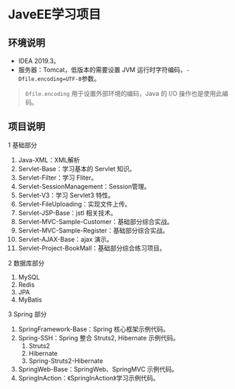 # JaveEE学习项目

## 环境说明

- IDEA 2019.3。
- 服务器：Tomcat，低版本的需要设置 JVM 运行时字符编码，`-Dfile.encoding=UTF-8`参数。

>`Dfile.encoding` 用于设置外部环境的编码，Java 的 I/O 操作也是使用此编码。

## 项目说明

1 基础部分

1. Java-XML：XML解析
2. Servlet-Base：学习基本的 Servlet 知识。
3. Servlet-Filter：学习 Fliter。
4. Servlet-SessionManagement：Session管理。
5. Servlet-V3：学习 Servlet3 特性。
6. Servlet-FileUploading：实现文件上传。
7. Servlet-JSP-Base：jstl 相关技术。
8. Servlet-MVC-Sample-Customer：基础部分综合实战。
9. Servlet-MVC-Sample-Register：基础部分综合实战。
10. Servlet-AJAX-Base：ajax 演示。
11. Servlet-Project-BookMall：基础部分综合练习项目。

2 数据库部分

1. MySQL
2. Redis
3. JPA
4. MyBatis

3 Spring 部分

1. SpringFramework-Base：Spring 核心框架示例代码。
2. Spring-SSH：Spring 整合 Struts2, Hibernate 示例代码。
   1. Struts2
   2. Hibernate
   3. Spring-Struts2-Hibernate
3. SpringWeb-Base：SpringWeb、SpringMVC 示例代码。
4. SpringInAction：《SpringInAction》学习示例代码。
